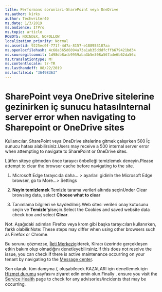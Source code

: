 ```yaml
---
title: Performans sorunları-SharePoint veya OneDrive
ms.author: kirks
author: Techwriter40
ms.date: 1/3/2019
ms.audience: ITPro
ms.topic: article
ROBOTS: NOINDEX, NOFOLLOW
localization_priority: Normal
ms.assetid: 9225ec0f-771f-4d7a-8157-e188953107aa
ms.openlocfilehash: 4c68a365d6094a73a1ab35dddfcffb679421bd34
ms.sourcegitcommit: 1d98db8acb9959aba3b5e308a567ade6b62da56c
ms.translationtype: MT
ms.contentlocale: tr-TR
ms.lasthandoff: 08/22/2019
ms.locfileid: "36498363"
---
```

# <a name="internal-server-error-when-navigating-to-sharepoint-or-onedrive-sites"></a><span data-ttu-id="a93b2-102">SharePoint veya OneDrive sitelerine gezinirken iç sunucu hatası</span><span class="sxs-lookup"><span data-stu-id="a93b2-102">Internal server error when navigating to Sharepoint or OneDrive sites</span></span>

<span data-ttu-id="a93b2-103">Kullanıcılar, SharePoint veya OneDrive sitelerine gitmek çalışırken 500 İç sunucu hatası alabilirsiniz.</span><span class="sxs-lookup"><span data-stu-id="a93b2-103">Users may receive a 500 internal server error when attempting to navigate to SharePoint or OneDrive sites.</span></span> 

<span data-ttu-id="a93b2-104">Lütfen siteye gitmeden önce tarayıcı önbelleği temizlemek deneyin.</span><span class="sxs-lookup"><span data-stu-id="a93b2-104">Please attempt to clear the browser cache before navigating to the site.</span></span>


1. <span data-ttu-id="a93b2-105">Microsoft Edge tarayıcıda daha... > ayarları gidin</span><span class="sxs-lookup"><span data-stu-id="a93b2-105">In the Microsoft Edge browser, go to More...> Settings</span></span>

2. <span data-ttu-id="a93b2-106">**Neyin temizlemek** Temizle tarama verileri altında seçin</span><span class="sxs-lookup"><span data-stu-id="a93b2-106">Under Clear browsing data, select **Choose what to clear**</span></span>

3. <span data-ttu-id="a93b2-107">Tanımlama bilgileri ve kaydedilmiş Web sitesi verileri onay kutusunu seçin ve **Temizle'yi**seçin.</span><span class="sxs-lookup"><span data-stu-id="a93b2-107">Select the Cookies and saved website data check box and select **Clear**.</span></span>

<span data-ttu-id="a93b2-108">Not: Aşağıdaki adımları Firefox veya krom gibi başka tarayıcıları kullanırken, farklı olabilir.</span><span class="sxs-lookup"><span data-stu-id="a93b2-108">Note: These steps may differ when using other browsers such as Firefox or Chrome.</span></span>

<span data-ttu-id="a93b2-109">Bu sorunu çözmezse, [İleti Merkezi](https://portal.office.com/adminportal/home#/MessageCenter)giderek, Kiracı üzerinde gerçekleşen etkin bakım olup olmadığını denetleyebilirsiniz.</span><span class="sxs-lookup"><span data-stu-id="a93b2-109">If this does not resolve the issue, you can check if there is active maintenance occurring on your tenant by navigating to the [Message center](https://portal.office.com/adminportal/home#/MessageCenter).</span></span>

<span data-ttu-id="a93b2-110">Son olarak, tüm danışma /, oluşabilecek KAZALARI için denetlemek için [Hizmet durumu](https://portal.office.com/adminportal/home#/servicehealth) sayfasını ziyaret edin emin olun.</span><span class="sxs-lookup"><span data-stu-id="a93b2-110">Finally , ensure you visit the [Service Health](https://portal.office.com/adminportal/home#/servicehealth) page to check for any advisories/incidents that may be occurring.</span></span>

